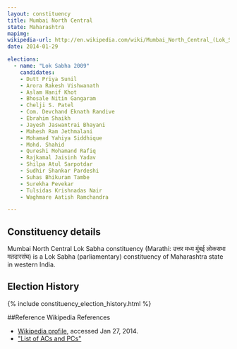 ```yaml
---
layout: constituency
title: Mumbai North Central
state: Maharashtra
mapimg: 
wikipedia-url: http://en.wikipedia.com/wiki/Mumbai_North_Central_(Lok_Sabha_Constituency)
date: 2014-01-29

elections: 
  - name: "Lok Sabha 2009"
    candidates: 
    - Dutt Priya Sunil 
    - Arora Rakesh Vishwanath 
    - Aslam Hanif Khot 
    - Bhosale Nitin Gangaram 
    - Chelji S. Patel 
    - Com. Devchand Eknath Randive 
    - Ebrahim Shaikh 
    - Jayesh Jaswantrai Bhayani 
    - Mahesh Ram Jethmalani 
    - Mohamad Yahiya Siddhique 
    - Mohd. Shahid 
    - Qureshi Mohamand Rafiq 
    - Rajkamal Jaisinh Yadav 
    - Shilpa Atul Sarpotdar 
    - Sudhir Shankar Pardeshi 
    - Suhas Bhikuram Tambe 
    - Surekha Pevekar 
    - Tulsidas Krishnadas Nair 
    - Waghmare Aatish Ramchandra 

---
```

## Constituency details
Mumbai North Central Lok Sabha constituency (Marathi: उत्तर मध्य मुंबई लोकसभा मतदारसंघ) is a Lok Sabha (parliamentary) constituency of Maharashtra state in western India.




## Election History
{% include constituency_election_history.html %}

##Reference
Wikipedia References
- [Wikipedia profile]({{page.profile.wikipedia}}), accessed Jan 27, 2014.
- ["List of ACs and PCs"][wiki1]

[wiki1]: http://ceo.maharashtra.gov.in/erollsum.php
